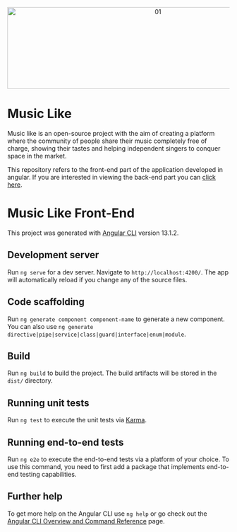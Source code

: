 <p align="center"><img src="https://i.ibb.co/NKydd3J/01.png" alt="01" width="667" height="185" data-load="full" style=""></p>

# Music Like

Music like is an open-source project with the aim of creating a platform where the community of people share their music completely free of charge, showing their tastes and helping independent singers to conquer space in the market.

This repository refers to the front-end part of the application developed in angular. If you are interested in viewing the back-end part you can [click here](https://github.com/carlos1270/music-like-back-end).

# Music Like Front-End

This project was generated with [Angular CLI](https://github.com/angular/angular-cli) version 13.1.2.

## Development server

Run `ng serve` for a dev server. Navigate to `http://localhost:4200/`. The app will automatically reload if you change any of the source files.

## Code scaffolding

Run `ng generate component component-name` to generate a new component. You can also use `ng generate directive|pipe|service|class|guard|interface|enum|module`.

## Build

Run `ng build` to build the project. The build artifacts will be stored in the `dist/` directory.

## Running unit tests

Run `ng test` to execute the unit tests via [Karma](https://karma-runner.github.io).

## Running end-to-end tests

Run `ng e2e` to execute the end-to-end tests via a platform of your choice. To use this command, you need to first add a package that implements end-to-end testing capabilities.

## Further help

To get more help on the Angular CLI use `ng help` or go check out the [Angular CLI Overview and Command Reference](https://angular.io/cli) page.
